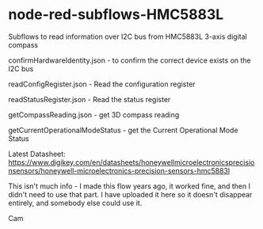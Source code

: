 # node-red-subflows-HMC5883L
Subflows to read information over I2C bus from HMC5883L 3-axis digital compass

confirmHardwareIdentity.json - to confirm the correct device exists on the I2C bus

readConfigRegister.json - Read the configuration register

readStatusRegister.json - Read the status register

getCompassReading.json - get 3D compass reading

getCurrentOperationalModeStatus - get the Current Operational Mode Status


Latest Datasheet: https://www.digikey.com/en/datasheets/honeywellmicroelectronicsprecisionsensors/honeywell-microelectronics-precision-sensors-hmc5883l

This isn't much info - I made this flow years ago, it worked fine, and then I didn't need to use that part.  I have uploaded it
here so it doesn't disappear entirely, and somebody else could use it.

Cam
